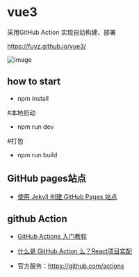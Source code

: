 # vue3
采用GitHub Action 实现自动构建、部署

https://fuyz.github.io/vue3/

![image](https://user-images.githubusercontent.com/21302802/118791950-c4863880-b8c9-11eb-9f33-676479e94249.png)

## how to start
- npm install

 #本地启动
 
- npm run dev
 
 #打包
 
- npm run build

## GitHub pages站点

- [使用 Jekyll 创建 GitHub Pages 站点](https://docs.github.com/cn/pages/setting-up-a-github-pages-site-with-jekyll/creating-a-github-pages-site-with-jekyll)

## github Action

- [GitHub Actions 入门教程](https://www.ruanyifeng.com/blog/2019/09/getting-started-with-github-actions.html)

- [什么是 GitHub Action 么？React项目实配](https://www.cnblogs.com/babycomeon/p/12771624.html)

- 官方服务：https://github.com/actions
